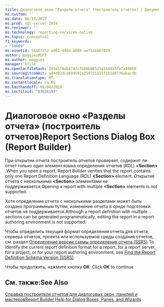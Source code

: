 ```yaml
---
title: Диалоговое окно "Разделы отчета" (построитель отчетов) | Документы Майкрософт
ms.custom: ''
ms.date: 06/13/2017
ms.prod: sql-server-2014
ms.reviewer: ''
ms.technology: reporting-services-native
ms.topic: conceptual
f1_keywords:
- "10009"
ms.assetid: 56407152-a962-49dd-a080-aef11bb6f829
author: maggiesMSFT
ms.author: maggies
manager: kfile
ms.openlocfilehash: 295e5f0ab4747cfb06b86525a1649a5fa7a39068
ms.sourcegitcommit: ad4d92dce894592a259721a1571b1d8736abacdb
ms.translationtype: MT
ms.contentlocale: ru-RU
ms.lasthandoff: 08/04/2020
ms.locfileid: "87656193"
---
```

# <a name="report-sections-dialog-box-report-builder"></a><span data-ttu-id="dc423-102">Диалоговое окно «Разделы отчета» (построитель отчетов)</span><span class="sxs-lookup"><span data-stu-id="dc423-102">Report Sections Dialog Box (Report Builder)</span></span>
  <span data-ttu-id="dc423-103">При открытии отчета построитель отчетов проверяет, содержит ли отчет только один элемент языка определения отчетов (RDL) **\<Section>** .</span><span class="sxs-lookup"><span data-stu-id="dc423-103">When you open a report, Report Builder verifies that the report contains only one Report Definition Language (RDL) **\<Section>** element.</span></span> <span data-ttu-id="dc423-104">Открытие отчета с несколькими **\<Section>** элементами не поддерживается.</span><span class="sxs-lookup"><span data-stu-id="dc423-104">Opening a report with multiple **\<Section>** elements is not supported.</span></span>  
  
 <span data-ttu-id="dc423-105">Хотя определение отчета с несколькими разделами может быть создано программным путем, изменение отчета в среде подготовки отчетов не поддерживается.</span><span class="sxs-lookup"><span data-stu-id="dc423-105">Although a report definition with multiple sections can be generated programmatically, editing the report in a report authoring environment is not supported.</span></span>  
  
 <span data-ttu-id="dc423-106">Чтобы определить текущий формат определения отчета для отчета, сервера отчетов, проекта или используемой среды создания отчетов, см. раздел [Определение версии схемы определения отчета (SSRS)](../reports/find-the-report-definition-schema-version-ssrs.md).</span><span class="sxs-lookup"><span data-stu-id="dc423-106">To identify the current report definition format for a report, for a report server, for a project, or for your report authoring environment, see [Find the Report Definition Schema Version &#40;SSRS&#41;](../reports/find-the-report-definition-schema-version-ssrs.md).</span></span>  
  
 <span data-ttu-id="dc423-107">Чтобы продолжить, нажмите кнопку **ОК** .</span><span class="sxs-lookup"><span data-stu-id="dc423-107">Click **OK** to continue.</span></span>  
  
## <a name="see-also"></a><span data-ttu-id="dc423-108">См. также:</span><span class="sxs-lookup"><span data-stu-id="dc423-108">See Also</span></span>  
 [<span data-ttu-id="dc423-109">Справка построителя отчетов для диалоговых окон, панелей и мастеров</span><span class="sxs-lookup"><span data-stu-id="dc423-109">Report Builder Help for Dialog Boxes, Panes, and Wizards</span></span>](../report-builder-help-for-dialog-boxes-panes-and-wizards.md)  
  
  
